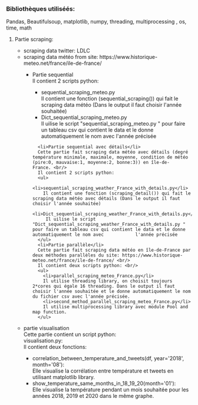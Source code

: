 <!DOCTYPE html>
<html>
<body>

<h3> Bibliothèques utiliséés:</h3> Pandas, Beautifulsoup, matplotlib, numpy, threading, multiprocessing , os, time, math <br/>
<ol>
  
  <li>Partie scraping: </li>
  <ul>
    <li>scraping data twitter: LDLC </li>
    <li>scraping data météo from site:  https://www.historique-meteo.net/france/ile-de-france/ </li>
    <ul>
      <li>Partie sequential</li>
      Il contient 2 scripts python: <br/>
      <ul>
        <li>sequential_scraping_meteo.py </li>
        Il contient une fonction (sequential_scraping()) qui fait le scraping data météo (Dans le output il faut choisir l'année souhaitée) <br/>
        <li> Dict_sequential_scraping_meteo.py </li> 
        Il uilise le script "sequential_scraping_meteo.py " pour faire un tableau csv qui contient le data et le donne automatiquement le nom avec l'année précisée
        </ul>
     
      <li>Partie sequential avec détails</li>
      Cette partie fait scraping data météo avec détails (degré température minimale, maximale, moyenne, condition de météo (pire:0, mauvaise:1, moyenne:2, bonne:3)) en île-de-         France. <br/>
      Il contient 2 scripts python:
      <ul>
        <li>sequential_scraping_weather_France_with_details.py</li>
        Il contient une fonction (scraping_detail()) qui fait le scraping data météo avec détails (Dans le output il faut choisir l'année souhaitée)
        <li>Dict_sequential_scraping_weather_France_with_details.py</li>
         Il uilise le script "Dict_sequential_scraping_weather_France_with_details.py " pour faire un tableau csv qui contient le data et le donne automatiquement le nom avec            l'année précisée
      </ul>
      <li>Partie parallèle</li>
      Cette partie fait scraping data météo en île-de-France par deux méthodes parallèles du site: https://www.historique-meteo.net/france/ile-de-france/ <br/>
      Il contient deux scripts python: <br/>
      <ul>
        <li>parallel_scraping_meteo_France.py</li> 
        Il utilise threading library, on choisit toujours 2*cores qui égale 16 threading. Dans le output il faut choisir l'année souhaitée et le donne automatiquement le nom             du fichier csv avec l'année précisée.
        <li>second_method_parallel_scraping_meteo_France.py</li> 
        Il utilise multiprocessing library avec module Pool and map function.
      </ul>

    
  </ul>
  <li>partie visualisation</li>
  Cette partie contient un script python:<br/>
  visualisation.py:  <br/>
  Il contient deux fonctions: 
  <ul>
  <li>correlation_between_temperature_and_tweets(df, year='2018', month='08'):</li>
  Elle visualise la corrélation entre température et tweets en utilisant matplotlib library.
  <li>show_temperature_same_months_in_18_19_20(month='01'):</li>
  Elle visualise la température pendant un mois souhaitée pour les années 2018, 2019 et 2020 dans le même graphe.
  </ul>
 
</ol>

                 
</body>
</html>
